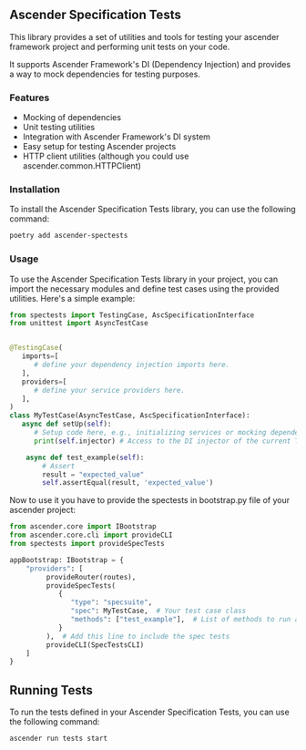 ## Ascender Specification Tests

This library provides a set of utilities and tools for testing your ascender framework project and performing unit tests on your code.

It supports Ascender Framework's DI (Dependency Injection) and provides a way to mock dependencies for testing purposes.

### Features
- Mocking of dependencies
- Unit testing utilities
- Integration with Ascender Framework's DI system
- Easy setup for testing Ascender projects
- HTTP client utilities (although you could use ascender.common.HTTPClient)

### Installation
To install the Ascender Specification Tests library, you can use the following command:
```bash
poetry add ascender-spectests
```

### Usage
To use the Ascender Specification Tests library in your project, you can import the necessary modules and define test cases using the provided utilities. Here's a simple example:

```python
from spectests import TestingCase, AscSpecificationInterface
from unittest import AsyncTestCase


@TestingCase(
   imports=[
      # define your dependency injection imports here.
   ],
   providers=[
      # define your service providers here.
   ],
)
class MyTestCase(AsyncTestCase, AscSpecificationInterface):
   async def setUp(self):
      # Setup code here, e.g., initializing services or mocking dependencies
      print(self.injector) # Access to the DI injector of the current TestingCase scope (including imports and providers)

    async def test_example(self):
        # Assert
        result = "expected_value"
        self.assertEqual(result, 'expected_value')
```


Now to use it you have to provide the spectests in bootstrap.py file of your ascender project:

```python
from ascender.core import IBootstrap
from ascender.core.cli import provideCLI
from spectests import provideSpecTests

appBootstrap: IBootstrap = {
    "providers": [
         provideRouter(routes),
         provideSpecTests(
            {
               "type": "specsuite",
               "spec": MyTestCase,  # Your test case class
               "methods": ["test_example"],  # List of methods to run as tests (not allowed to provide if type is "autospec")
            }
         ),  # Add this line to include the spec tests
         provideCLI(SpecTestsCLI)
    ]
}
```

## Running Tests
To run the tests defined in your Ascender Specification Tests, you can use the following command:
```bash
ascender run tests start
```